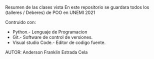 Resumen de las clases vista 
En este repositorio se guardara todos los (talleres / Deberes) de POO en UNEMI 2021

Contruido con:
* Python.- Lenguaje de Programacion
* Git.-  Software de control de versiones.
*  Visual studio Code.- Editor de codigo fuente.

AUTOR:
Anderson Franklin Estrada Cela
